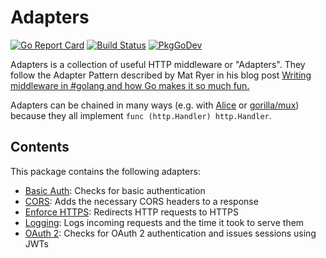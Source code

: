# Adapters

[![Go Report Card](https://goreportcard.com/badge/github.com/mosqueiro/adapters)](https://goreportcard.com/report/github.com/mosqueiro/adapters)
[![Build Status](https://github.com/mosqueiro/adapters/actions/workflows/main.yml/badge.svg)](https://github.com/mosqueiro/adapters/actions)
[![PkgGoDev](https://pkg.go.dev/badge/github.com/mosqueiro/adapters)](https://pkg.go.dev/github.com/mosqueiro/adapters)

Adapters is a collection of useful HTTP middleware or "Adapters". They follow the Adapter Pattern described by Mat Ryer in his blog post [Writing middleware in #golang and how Go makes it so much fun.](https://medium.com/@matryer/writing-middleware-in-golang-and-how-go-makes-it-so-much-fun-4375c1246e81)

Adapters can be chained in many ways (e.g. with [Alice](https://github.com/justinas/alice) or [gorilla/mux](https://github.com/gorilla/mux#middleware)) because they all implement `func (http.Handler) http.Handler`.

## Contents

This package contains the following adapters:

- [Basic Auth](https://github.com/mosqueiro/adapters/tree/main/basicauth): Checks for basic authentication
- [CORS](https://github.com/mosqueiro/adapters/tree/main/cors): Adds the necessary CORS headers to a response
- [Enforce HTTPS](https://github.com/mosqueiro/adapters/tree/main/enforcehttps): Redirects HTTP requests to HTTPS
- [Logging](https://github.com/mosqueiro/adapters/tree/main/logging): Logs incoming requests and the time it took to serve them
- [OAuth 2](https://github.com/mosqueiro/adapters/tree/main/oauth2): Checks for OAuth 2 authentication and issues sessions using JWTs
